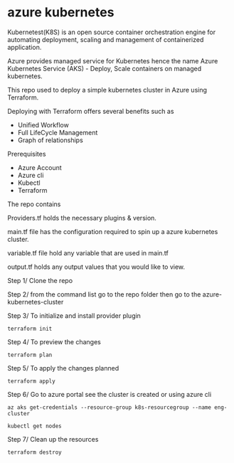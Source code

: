 # azure kubernetes

Kubernetest(K8S) is an open source container orchestration engine for automating deployment, scaling and management of containerized application.

Azure provides managed service for Kubernetes hence the name Azure Kubernetes Service (AKS) - Deploy, Scale containers on
managed kubernetes.

This repo used to deploy a simple kubernetes cluster in Azure using Terraform.

Deploying with Terraform offers several benefits such as
- Unified Workflow
- Full LifeCycle Management
- Graph of relationships

Prerequisites
- Azure Account
- Azure cli
- Kubectl
- Terraform

The repo contains

Providers.tf holds the necessary plugins & version.

main.tf file has the configuration required to spin up a azure kubernetes cluster.

variable.tf file hold any variable that are used in main.tf

output.tf holds any output values that you would like to view.

Step 1/ Clone the repo

Step 2/ from the command list go to the repo folder then go to the azure-kubernetes-cluster

Step 3/ To initialize and install provider plugin 

    terraform init

Step 4/ To preview the changes

    terraform plan

Step 5/ To apply the changes planned

    terraform apply

Step 6/ Go to azure portal see the cluster is created or using azure cli

    az aks get-credentials --resource-group k8s-resourcegroup --name eng-cluster

    kubectl get nodes

Step 7/ Clean up the resources 

    terraform destroy